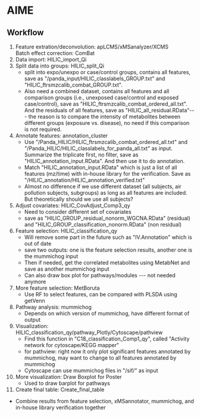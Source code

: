 # AIME
## Workflow
1) Feature extration/deconvolution: apLCMS/xMSanalyzer/XCMS <br />
   Batch effect correction: ComBat
2) Data import: HILIC_import_Qi
3) Split data into groups: HILIC_split_Qi
   - split into expo/unexpo or case/control groups, contains all features, save as "/panda_input/HILIC_classlabels_GROUP.txt" and "HILIC_ftrsmzcalib_combat_GROUP.txt".
   - Also need a combined dataset, contains all features and all comparison groups (i.e., unexposed case/control and exposed case/control), save as "HILIC_ftrsmzcalib_combat_ordered_all.txt". And the residuals of all features, save as "HILIC_all_residual.RData"--- the reason is to compare the intensity of metabolites between different groups (exposure vs. disease), no need if this comparison is not required.
4) Annotate features: annotation_cluster
   - Use "/Panda_HILIC/HILIC_ftrsmzcalib_combat_ordered_all.txt" and "/Panda_HILIC/HILIC_classlabels_for_panda_all.txt" as input. Summarize the triplicate first, no filter, save as "HILIC_annotation_input.RData". And then use it to do annotation.
   - Match "HILIC_annotation_input.RData" which is just a list of all features (mz/time) with in-house library for the verification. Save as "/HILIC_annotation/HILIC_annotation_verified.txt"
   - Almost no difference if we use different dataset (all subjects, air pollution subjects, subgroups) as long as all features are included. But theoretically should we use all subjects?
5) Adjust covariates: HILIC_CovAdjust_Comp3_qy
   - Need to consider different set of covariates
   - save as "HILIC_GROUP_residual_nonorm_WGCNA.RData" (residual) and "HILIC_GROUP_classification_nonorm.RData" (non residual)
6) Feature selection: HILIC_classification_qy
   - Will remove some part in the future such as "IV.Annotation" which is out of date
   - save two outputs: one is the feature selection results, another one is the mummichog input
   - Then if needed, get the correlated metabolites using MetabNet and save as another mummichog input
   - Can also draw box plot for pathways/modules --- not needed anymore
7) More feature selection: MetBoruta
   - Use RF to select features, can be compared with PLSDA using getVenn
7) Pathway analysis: mummichog
   - Depends on which version of mummichog, have different format of output
8) Visualization: HILIC_classification_qy/pathway_Plotly/Cytoscape/pathview
   - Find this function in "C18_classification_Comp1_qy", called "Activity network for cytoscape/KEGG mapper"
   - for pathview: right now it only plot significant features annotated by mummichog, may want to change to all features annotated by mummichog
   - Cytoscape can use mummichog files in "/sif/" as input
9) More visualization: Draw Boxplot for Poster
   - Used to draw barplot for pathways
10) Create final table: Create_final_table
   - Combine results from feature selection, xMSannotator, mummichog, and in-house library verification together

